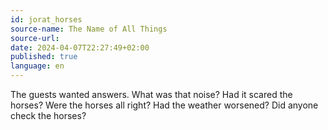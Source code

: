 ```yaml
---
id: jorat_horses
source-name: The Name of All Things
source-url:
date: 2024-04-07T22:27:49+02:00
published: true
language: en
---
```


The guests wanted answers. What was that noise? Had it scared the horses? Were the horses all right? Had the weather worsened? Did anyone check the horses?
